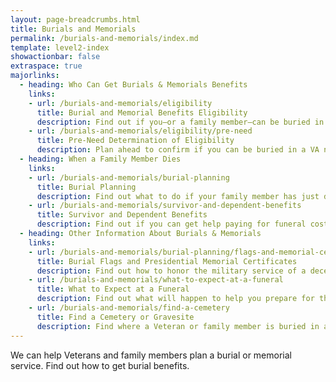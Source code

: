 ```yaml
---
layout: page-breadcrumbs.html
title: Burials and Memorials
permalink: /burials-and-memorials/index.md
template: level2-index
showactionbar: false
extraspace: true
majorlinks:
  - heading: Who Can Get Burials & Memorials Benefits
    links:
    - url: /burials-and-memorials/eligibility
      title: Burial and Memorial Benefits Eligibility
      description: Find out if you—or a family member—can be buried in a national VA cemetery or get other burial honors.
    - url: /burials-and-memorials/eligibility/pre-need
      title: Pre-Need Determination of Eligibility
      description: Plan ahead to confirm if you can be buried in a VA national cemetery to make the burial planning process easier for your family members when you die.
  - heading: When a Family Member Dies
    links:
    - url: /burials-and-memorials/burial-planning
      title: Burial Planning
      description: Find out what to do if your family member has just died.  
    - url: /burials-and-memorials/survivor-and-dependent-benefits
      title: Survivor and Dependent Benefits
      description: Find out if you can get help paying for funeral costs and if you qualify for tax-free monetary benefits.
  - heading: Other Information About Burials & Memorials  
    links:
    - url: /burials-and-memorials/burial-planning/flags-and-memorial-certificates/
      title: Burial Flags and Presidential Memorial Certificates
      description: Find out how to honor the military service of a deceased Veteran with a burial flag and Presidential Memorial Certificate.
    - url: /burials-and-memorials/what-to-expect-at-a-funeral
      title: What to Expect at a Funeral
      description: Find out what will happen to help you prepare for this day.
    - url: /burials-and-memorials/find-a-cemetery
      title: Find a Cemetery or Gravesite 
      description: Find where a Veteran or family member is buried in a national, state, tribal, military, or Department of the Interior cemetery.
---
```


<div class="va-introtext">

We can help Veterans and family members plan a burial or memorial service. Find out how to get burial benefits. 

</div>
